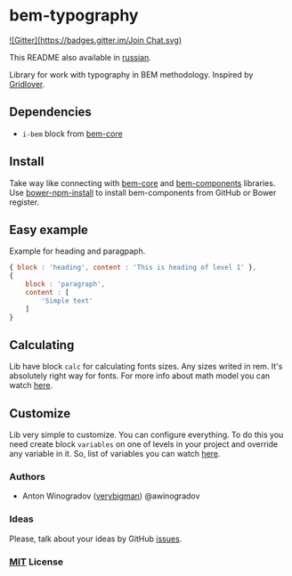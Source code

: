 # bem-typography
[![Gitter](https://badges.gitter.im/Join Chat.svg)](https://gitter.im/verybigman/bem-typography?utm_source=badge&utm_medium=badge&utm_campaign=pr-badge&utm_content=badge)

This README also available in [russian](https://github.com/verybigman/bem-content/blob/master/README.ru.md).

Library for work with typography in BEM methodology. Inspired by [Gridlover](http://www.gridlover.net/app/).

## Dependencies

- `i-bem` block from [bem-core](https//github.com/bem/bem-core)

## Install

Take way like connecting with [bem-core](https//github.com/bem/bem-core)
and [bem-components](https//github.com/bem/bem-components) libraries.
Use [bower-npm-install](https://github.com/arikon/bower-npm-install) to install bem-components from GitHub or Bower register.

## Easy example

Example for heading and paragpaph.

``` javascript
{ block : 'heading', content : 'This is heading of level 1' },
{
    block : 'paragraph',
    content : [
        'Simple text'
    ]
}
```

## Calculating

Lib have block `calc` for calculating fonts sizes. Any sizes writed in rem. It's absolutely right way for fonts. For more info about math model you can watch [here](https://github.com/verybigman/bem-content/blob/master/common.blocks/calc/calc.en.md).

## Customize

Lib very simple to customize. You can configure everything.
To do this you need create block `variables` on one of levels in your project and override any variable in it. So, list of variables you can watch [here](https://github.com/verybigman/bem-content/blob/master/common.blocks/variables/variables.styl).

### Authors

- Anton Winogradov ([verybigman](https://github.com/verybigman)) @awinogradov

### Ideas

Please, talk about your ideas by GitHub [issues](https://github.com/verybigman/bem-typography/issues).

### [MIT](http://en.wikipedia.org/wiki/MIT_License) License
